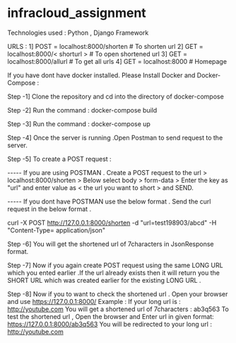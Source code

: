# infracloud_assignment

Technologies used : Python , Django Framework 

URLS : 1] POST = localhost:8000/shorten      # To shorten url
       2] GET = localhost:8000/< shorturl >    # To open shortened url
       3] GET = localhost:8000/allurl        # To get all urls 
       4] GET = localhost:8000               # Homepage



If you have dont have docker installed.  Please Install Docker and Docker-Compose : 

Step -1] Clone the repository and cd into the directory of docker-compose 

Step -2] Run the command :    docker-compose build 

Step -3] Run the command :    docker-compose up 

Step -4] Once the server is running .Open Postman to send request to the server.

Step -5] To create a POST request : 

----- If you are using POSTMAN .
Create a POST request to the url > localhost:8000/shorten > Below select body > form-data > Enter the key as "url" and enter value as < the url you want to short > and SEND.

----- If you dont have POSTMAN use the below format . Send the curl request in the below format .

curl -X POST http://127.0.0.1:8000/shorten -d "url=test198903/abcd" -H "Content-Type= application/json"

Step -6] You will get the shortened url of 7characters in JsonResponse format.

Step -7] Now if you again create POST request using the same LONG URL which you ented earlier .If the url already exists then it will return you the SHORT URL which was created earlier for the existing LONG URL .

Step -8] Now if you to want to check the shortened url . Open your browser and use https://127.0.0.1:8000/<shortenedurl>
Example : 
         If your long url is : http://youtube.com 
         You will get a shortened url of 7characters : ab3q563 
         To test the shortened url , Open the browser and Enter url in given format: https://127.0.0.1:8000/ab3q563 
         You will be redirected to your long url : http://youtube.com  



